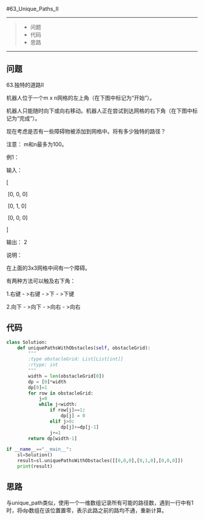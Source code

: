 #63_Unique_Paths_II

---

> * 问题
> * 代码
> * 思路

---

## 问题

63.独特的道路II

机器人位于一个m x n网格的左上角（在下图中标记为“开始”）。

机器人只能随时向下或向右移动。机器人正在尝试到达网格的右下角（在下图中标记为“完成”）。

现在考虑是否有一些障碍物被添加到网格中。将有多少独特的路径？

注意： m和n最多为100。

例1：

输入：

 [

​     [0, 0, 0]

​     [0, 1, 0]

​     [0, 0, 0]

 ]

输出： 2

 说明：

在上面的3x3网格中间有一个障碍。

有两种方法可以触及右下角：

1.右键 - >右键 - >下 - >下键

2.向下 - >向下 - >向右 - >向右

## 代码

```python
class Solution:
    def uniquePathsWithObstacles(self, obstacleGrid):
        """
        :type obstacleGrid: List[List[int]]
        :rtype: int
        """
        width = len(obstacleGrid[0])
        dp = [0]*width
        dp[0]=1
        for row in obstacleGrid:
            j=0
            while j<width:
                if row[j]==1:
                    dp[j] = 0
                elif j>0:
                    dp[j]+=dp[j-1]                
                j+=1
        return dp[width-1]

if __name__=="__main__":
    sl=Solution()
    result=sl.uniquePathsWithObstacles([[0,0,0],[0,1,0],[0,0,0]])
    print(result)
```

## 思路

与unique_path类似，使用一个一维数组记录所有可能的路径数，遇到一行中有1时，将dp数组在该位置置零，表示此路之前的路均不通，重新计算。
